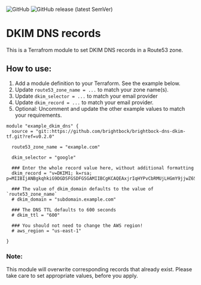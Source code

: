 ![GitHub](https://img.shields.io/github/license/brightbock/brightbock-dns-dkim-tf) ![GitHub release (latest SemVer)](https://img.shields.io/github/v/release/brightbock/brightbock-dns-dkim-tf)

# DKIM DNS records

This is a Terrafrom module to set DKIM DNS records in a Route53 zone.

## How to use:

1. Add a module definition to your Terraform. See the example below.
2. Update `route53_zone_name = ...` to match your zone name(s).
3. Update `dkim_selector = ...` to match your email provider
4. Update `dkim_record = ...` to match your email provider.
3. Optional: Uncomment and update the other example values to match your requirements.

```
module "example_dkim_dns" {
  source = "git::https://github.com/brightbock/brightbock-dns-dkim-tf.git?ref=v0.2.0"

  route53_zone_name = "example.com"

  dkim_selector = "google"

  ### Enter the whole record value here, without additional formatting
  dkim_record = "v=DKIM1; k=rsa; p=MIIBIjANBgkqhkiG9DGDSFGSDFGSGAMIIBCgKCAQEAxjrIqHYPvCbRMUjLHGmY9jjwZ6Suqhd9+Z41rqjLFoDEmHcHTRo2HZeGu/91BAU+ZsOSDBSZ0I8KL+VTu6r1cCqY+GBHYjaAD/g+dBOFi/SJe+JmZySGO/4VVqfqlj0obGUKsa//JkIP7LlUhkDS5fdQ6WjeWv4AiexLw/Hn2xTYUCw31eJj5d6a/f1kHtWVKLJwo8hRu79++rMrLu3VCCLYdJV+b69Gk6sCyGOyGJmKbZcWSiyAn1L2M5LLU/yBKWIxeNO0gzeKxlShyM7k1RP5wLSwMkqEDfOsPCZOryswseb6P6HaR3E8Jt9Vk+VXofYd5mhbOKxtoKnr1/X/UwIDAQAB"

  ### The value of dkim_domain defaults to the value of `route53_zone_name`
  # dkim_domain = "subdomain.example.com"

  ### The DNS TTL defaults to 600 seconds
  # dkim_ttl = "600"

  ### You should not need to change the AWS region!
  # aws_region = "us-east-1"

}
```

### Note:

This module will overwrite corresponding records that already exist. Please take care to set appropriate values, before you apply.
